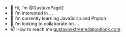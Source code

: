 - 👋 Hi, I’m @GustavoPage2
- 👀 I’m interested in ...
- 🌱 I’m currently learning JavaScrip and Phyton
- 💞️ I’m looking to collaborate on ...
- 📫 How to reach me gustavoextreme4@outlook.com

<!---
GustavoPage2/GustavoPage2 is a ✨ special ✨ repository because its `README.md` (this file) appears on your GitHub profile.
You can click the Preview link to take a look at your changes.
--->
